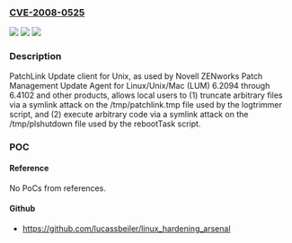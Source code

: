 ### [CVE-2008-0525](https://cve.mitre.org/cgi-bin/cvename.cgi?name=CVE-2008-0525)
![](https://img.shields.io/static/v1?label=Product&message=n%2Fa&color=blue)
![](https://img.shields.io/static/v1?label=Version&message=n%2Fa&color=blue)
![](https://img.shields.io/static/v1?label=Vulnerability&message=n%2Fa&color=brighgreen)

### Description

PatchLink Update client for Unix, as used by Novell ZENworks Patch Management Update Agent for Linux/Unix/Mac (LUM) 6.2094 through 6.4102 and other products, allows local users to (1) truncate arbitrary files via a symlink attack on the /tmp/patchlink.tmp file used by the logtrimmer script, and (2) execute arbitrary code via a symlink attack on the /tmp/plshutdown file used by the rebootTask script.

### POC

#### Reference
No PoCs from references.

#### Github
- https://github.com/lucassbeiler/linux_hardening_arsenal

